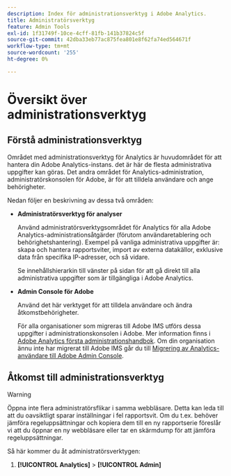 ```yaml
---
description: Index för administrationsverktyg i Adobe Analytics.
title: Administratörsverktyg
feature: Admin Tools
exl-id: 1f31749f-10ce-4cff-81fb-141b37824c5f
source-git-commit: 42dba33eb77ac875fea801e8f62fa74ed564671f
workflow-type: tm+mt
source-wordcount: '255'
ht-degree: 0%

---
```


# Översikt över administrationsverktyg

## Förstå administrationsverktyg

Området med administrationsverktyg för Analytics är huvudområdet för att hantera din Adobe Analytics-instans. det är här de flesta administrativa uppgifter kan göras. Det andra området för Analytics-administration, administratörskonsolen för Adobe, är för att tilldela användare och ange behörigheter.

Nedan följer en beskrivning av dessa två områden:

* **Administratörsverktyg för analyser**

   Använd administratörsverktygsområdet för Analytics för alla Adobe Analytics-administrationsåtgärder (förutom användaretablering och behörighetshantering). Exempel på vanliga administrativa uppgifter är: skapa och hantera rapportsviter, import av externa datakällor, exklusive data från specifika IP-adresser, och så vidare.

   Se innehållshierarkin till vänster på sidan för att gå direkt till alla administrativa uppgifter som är tillgängliga i Adobe Analytics.

* **Admin Console för Adobe**

   Använd det här verktyget för att tilldela användare och ändra åtkomstbehörigheter.

   För alla organisationer som migreras till Adobe IMS utförs dessa uppgifter i administrationskonsolen i Adobe. Mer information finns i [Adobe Analytics första administrationshandbok](/help/admin/admin-console/first-admin-guide.md). Om din organisation ännu inte har migrerat till Adobe IMS går du till [Migrering av Analytics-användare till Adobe Admin Console](/help/admin/admin-console/user-management2/user-migration/c-migration-tool.md).

## Åtkomst till administrationsverktyg

>[!WARNING]
>
>Öppna inte flera administratörsflikar i samma webbläsare. Detta kan leda till att du oavsiktligt sparar inställningar i fel rapportsvit. Om du t.ex. behöver jämföra regeluppsättningar och kopiera dem till en ny rapportserie föreslår vi att du öppnar en ny webbläsare eller tar en skärmdump för att jämföra regeluppsättningar.

Så här kommer du åt administratörsverktygen:

1. **[!UICONTROL Analytics]** > **[!UICONTROL Admin]**
